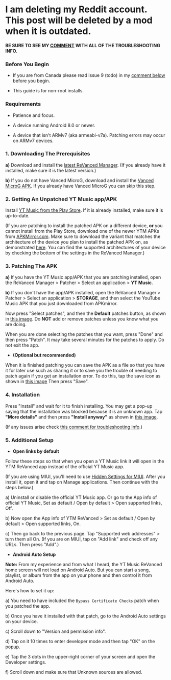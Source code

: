 # I am deleting my Reddit account. This post will be deleted by a mod when it is outdated.

**BE SURE TO SEE MY [COMMENT](https://www.reddit.com/r/revancedapp/comments/131beri/guide_for_installing_yt_music_revanced/jhzjzxo?) WITH ALL OF THE TROUBLESHOOTING INFO.**




### **Before You Begin**

* If you are from Canada please read issue 9 (todo) in my [comment below](https://www.reddit.com/r/revancedapp/comments/131beri/guide_for_installing_yt_music_revanced/jhzjzxo?) before you begin.

* This guide is for non-root installs.




### **Requirements**

* Patience and focus.

* A device running Android 8.0 or newer. 

* A device that isn't ARMv7 (aka armeabi-v7a). Patching errors may occur on ARMv7 devices. 




### **1. Downloading The Prerequisites**

**a)** Download and install the [latest ReVanced Manager](https://github.com/revanced/revanced-manager/releases/latest). (If you already have it installed, make sure it is the latest version.)

**b)** If you do not have Vanced MicroG, download and install the [Vanced MicroG APK](https://github.com/TeamVanced/VancedMicroG/releases/tag/v0.2.24.220220-220220001). If you already have Vanced MicroG you can skip this step.




### **2. Getting An Unpatched YT Music app/APK**

Install [YT Music from the Play Store](https://play.google.com/store/apps/details?id=com.google.android.apps.youtube.music). If it is already installed, make sure it is up-to-date.

(If you are patching to install the patched APK on a different device, **or** you cannot install from the Play Store, download one of the newer YTM APKs from [APKMirror.com](https://www.apkmirror.com/apk/google-inc/youtube-music/). Make sure to download the variant that matches the architecture of the device you plan to install the patched APK on, as demonstrated [here](https://imgur.com/a/NYoAUGS). You can find the supported architectures of your device by checking the bottom of the settings in the ReVanced Manager.)




### **3. Patching The APK**

**a)** If you have the YT Music app/APK that you are patching installed, open the ReVanced Manager > Patcher > Select an application > **YT Music**. 

**b)** If you don't have the app/APK installed, open the ReVanced Manager > Patcher > Select an application > **STORAGE**, and then select the YouTube Music APK that you just downloaded from APKmirror.

Now press "Select patches", and then the **Default** patches button, as shown in [this image](https://imgur.com/a/KzO4FlU). Do **NOT** add or remove patches unless you know what you are doing.

When you are done selecting the patches that you want, press "Done" and then press "Patch". It may take several minutes for the patches to apply. Do not exit the app. 


* **(Optional but recommended)** 

When it is finished patching you can save the APK as a file so that you have it for later use such as sharing it or to save you the trouble of needing to patch again if you get an installation error. To do this, tap the save icon as shown in [this image](https://imgur.com/a/FKD0okE) Then press "Save".




### **4. Installation**

Press "Install" and wait for it to finish installing. You may get a pop-up saying that the installation was blocked because it is an unknown app. Tap **"More details"** and then press **"Install anyway"** as shown in [this image](https://imgur.com/a/iLP2m7l).

(If any issues arise check [this comment for troubleshooting info](https://www.reddit.com/r/revancedapp/comments/131beri/guide_for_installing_yt_music_revanced/jhzjzxo?).)




### **5. Additional Setup**

* **Open links by default**

Follow these steps so that when you open a YT Music link it will open in the YTM ReVanced app instead of the official YT Music app.

(If you are using MIUI, you'll need to use [Hidden Settings for MIUI](https://play.google.com/store/apps/details?id=com.ceyhan.sets). After you install it, open it and tap on Manage applications. Then continue with the steps below.)

a) Uninstall or disable the official YT Music app. Or go to the App info of official YT Music, Set as default / Open by default > Open supported links, Off.

b) Now open the App info of YTM ReVanced > Set as default / Open by default > Open supported links, On.

c) Then go back to the previous page. Tap "Supported web addresses" > turn them all On. (If you are on MIUI, tap on "Add link" and check off any URLs. Then press "Add".)

* **Android Auto Setup**

**Note:** From my experience and from what I heard, the YT Music ReVanced home screen will not load on Android Auto. But you can start a song, playlist, or album from the app on your phone and then control it from Android Auto.

Here's how to set it up:

a) You need to have included the `Bypass Certificate Checks` patch when you patched the app.

b) Once you have it installed with that patch, go to the Android Auto settings on your device.

c) Scroll down to "Version and permission info".

d) Tap on it 10 times to enter developer mode and then tap "OK" on the popup.

e) Tap the 3 dots in the upper-right corner of your screen and open the Developer settings.

f) Scroll down and make sure that Unknown sources are allowed.